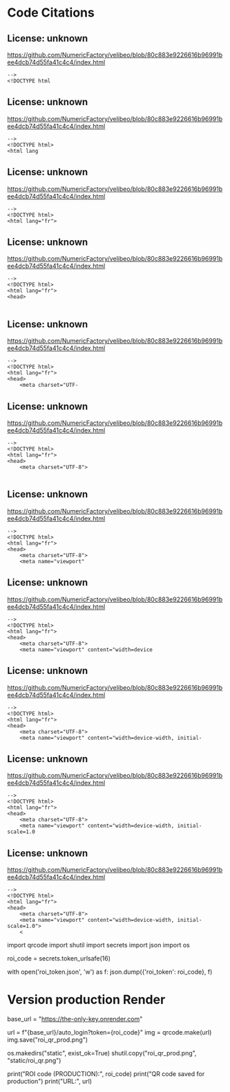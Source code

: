 # Code Citations

## License: unknown
https://github.com/NumericFactory/velibeo/blob/80c883e9226616b96991bee4dcb74d55fa41c4c4/index.html

```
-->
<!DOCTYPE html
```


## License: unknown
https://github.com/NumericFactory/velibeo/blob/80c883e9226616b96991bee4dcb74d55fa41c4c4/index.html

```
-->
<!DOCTYPE html>
<html lang
```


## License: unknown
https://github.com/NumericFactory/velibeo/blob/80c883e9226616b96991bee4dcb74d55fa41c4c4/index.html

```
-->
<!DOCTYPE html>
<html lang="fr">

```


## License: unknown
https://github.com/NumericFactory/velibeo/blob/80c883e9226616b96991bee4dcb74d55fa41c4c4/index.html

```
-->
<!DOCTYPE html>
<html lang="fr">
<head>
    
```


## License: unknown
https://github.com/NumericFactory/velibeo/blob/80c883e9226616b96991bee4dcb74d55fa41c4c4/index.html

```
-->
<!DOCTYPE html>
<html lang="fr">
<head>
    <meta charset="UTF-
```


## License: unknown
https://github.com/NumericFactory/velibeo/blob/80c883e9226616b96991bee4dcb74d55fa41c4c4/index.html

```
-->
<!DOCTYPE html>
<html lang="fr">
<head>
    <meta charset="UTF-8">
    
```


## License: unknown
https://github.com/NumericFactory/velibeo/blob/80c883e9226616b96991bee4dcb74d55fa41c4c4/index.html

```
-->
<!DOCTYPE html>
<html lang="fr">
<head>
    <meta charset="UTF-8">
    <meta name="viewport"
```


## License: unknown
https://github.com/NumericFactory/velibeo/blob/80c883e9226616b96991bee4dcb74d55fa41c4c4/index.html

```
-->
<!DOCTYPE html>
<html lang="fr">
<head>
    <meta charset="UTF-8">
    <meta name="viewport" content="width=device
```


## License: unknown
https://github.com/NumericFactory/velibeo/blob/80c883e9226616b96991bee4dcb74d55fa41c4c4/index.html

```
-->
<!DOCTYPE html>
<html lang="fr">
<head>
    <meta charset="UTF-8">
    <meta name="viewport" content="width=device-width, initial-
```


## License: unknown
https://github.com/NumericFactory/velibeo/blob/80c883e9226616b96991bee4dcb74d55fa41c4c4/index.html

```
-->
<!DOCTYPE html>
<html lang="fr">
<head>
    <meta charset="UTF-8">
    <meta name="viewport" content="width=device-width, initial-scale=1.0
```


## License: unknown
https://github.com/NumericFactory/velibeo/blob/80c883e9226616b96991bee4dcb74d55fa41c4c4/index.html

```
-->
<!DOCTYPE html>
<html lang="fr">
<head>
    <meta charset="UTF-8">
    <meta name="viewport" content="width=device-width, initial-scale=1.0">
    <
```

import qrcode
import shutil
import secrets
import json
import os

roi_code = secrets.token_urlsafe(16)

with open('roi_token.json', 'w') as f:
    json.dump({'roi_token': roi_code}, f)

# Version production Render
base_url = "https://the-only-key.onrender.com"

url = f"{base_url}/auto_login?token={roi_code}"
img = qrcode.make(url)
img.save("roi_qr_prod.png")

os.makedirs("static", exist_ok=True)
shutil.copy("roi_qr_prod.png", "static/roi_qr.png")

print("ROI code (PRODUCTION):", roi_code)
print("QR code saved for production")
print("URL:", url)

